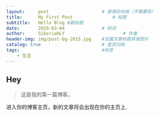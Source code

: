 ```yaml
---
layout:     post                    # 使用的布局（不需要改）
title:      My First Post               # 标题 
subtitle:   Hello Blog #副标题
date:       2020-03-04              # 时间
author:     SiberiaHLY                      # 作者
header-img: img/post-bg-2015.jpg    #这篇文章标题背景图片
catalog: true                       # 是否归档
tags:                               #标签
    - 生活
---
```


## Hey
>这是我的第一篇博客。

进入你的博客主页，新的文章将会出现在你的主页上.
